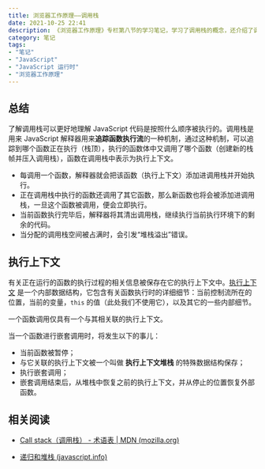```yaml
---
title: 浏览器工作原理——调用栈
date: 2021-10-25 22:41
description: 《浏览器工作原理》专栏第八节的学习笔记，学习了调用栈的概念，还介绍了调用栈的工作方式。
category: 笔记
tags:
- "笔记"
- "JavaScript"
- "JavaScript 运行时"
- "浏览器工作原理"
---
```

## 总结
了解调用栈可以更好地理解 JavaScript 代码是按照什么顺序被执行的。调用栈是用来 JavaScript 解释器用来**追踪函数执行流**的一种机制，通过这种机制，可以追踪到哪个函数正在执行（栈顶），执行的函数体中又调用了哪个函数（创建新的栈帧并压入调用栈），函数在调用栈中表示为执行上下文。

- 每调用一个函数，解释器就会把该函数（执行上下文）添加进调用栈并开始执行。
- 正在调用栈中执行的函数还调用了其它函数，那么新函数也将会被添加进调用栈，一旦这个函数被调用，便会立即执行。
- 当前函数执行完毕后，解释器将其清出调用栈，继续执行当前执行环境下的剩余的代码。
- 当分配的调用栈空间被占满时，会引发“堆栈溢出”错误。



## 执行上下文

有关正在运行的函数的执行过程的相关信息被保存在它的执行上下文中。[执行上下文](https://tc39.github.io/ecma262/#sec-execution-contexts) 是一个内部数据结构，它包含有关函数执行时的详细细节：当前控制流所在的位置，当前的变量，`this` 的值（此处我们不使用它），以及其它的一些内部细节。

一个函数调用仅具有一个与其相关联的执行上下文。

当一个函数进行嵌套调用时，将发生以下的事儿：

- 当前函数被暂停；
- 与它关联的执行上下文被一个叫做 **执行上下文堆栈** 的特殊数据结构保存；
- 执行嵌套调用；
- 嵌套调用结束后，从堆栈中恢复之前的执行上下文，并从停止的位置恢复外部函数。

## 相关阅读

* [Call stack（调用栈） - 术语表 | MDN (mozilla.org)](https://developer.mozilla.org/zh-CN/docs/Glossary/Call_stack)

* [递归和堆栈 (javascript.info)](https://zh.javascript.info/recursion)
